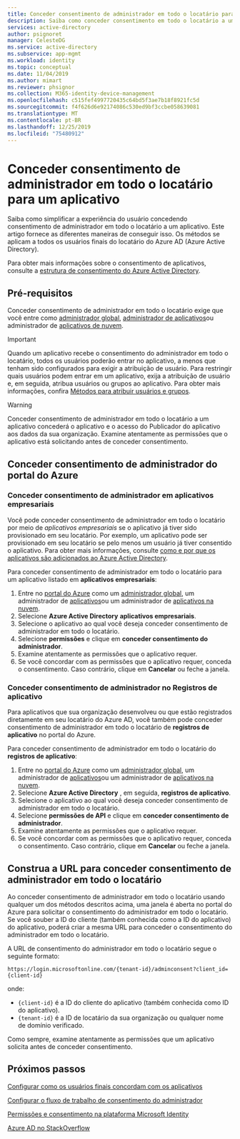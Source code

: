 ```yaml
---
title: Conceder consentimento de administrador em todo o locatário para um aplicativo-Azure AD
description: Saiba como conceder consentimento em todo o locatário a um aplicativo para que os usuários finais não sejam solicitados a fornecer consentimento ao entrar em um aplicativo.
services: active-directory
author: psignoret
manager: CelesteDG
ms.service: active-directory
ms.subservice: app-mgmt
ms.workload: identity
ms.topic: conceptual
ms.date: 11/04/2019
ms.author: mimart
ms.reviewer: phsignor
ms.collection: M365-identity-device-management
ms.openlocfilehash: c515fef4997720435c64bd5f3ae7b18f8921fc5d
ms.sourcegitcommit: f4f626d6e92174086c530ed9bf3ccbe058639081
ms.translationtype: MT
ms.contentlocale: pt-BR
ms.lasthandoff: 12/25/2019
ms.locfileid: "75480912"
---
```

# <a name="grant-tenant-wide-admin-consent-to-an-application"></a>Conceder consentimento de administrador em todo o locatário para um aplicativo

Saiba como simplificar a experiência do usuário concedendo consentimento de administrador em todo o locatário a um aplicativo. Este artigo fornece as diferentes maneiras de conseguir isso. Os métodos se aplicam a todos os usuários finais do locatário do Azure AD (Azure Active Directory).

Para obter mais informações sobre o consentimento de aplicativos, consulte a [estrutura de consentimento do Azure Active Directory](../develop/consent-framework.md).

## <a name="prerequisites"></a>Pré-requisitos

Conceder consentimento de administrador em todo o locatário exige que você entre como [administrador global](../users-groups-roles/directory-assign-admin-roles.md#global-administrator--company-administrator), [administrador de aplicativos](../users-groups-roles/directory-assign-admin-roles.md#application-administrator)ou administrador de [aplicativos de nuvem](../users-groups-roles/directory-assign-admin-roles.md#cloud-application-administrator).

> [!IMPORTANT]
> Quando um aplicativo recebe o consentimento do administrador em todo o locatário, todos os usuários poderão entrar no aplicativo, a menos que tenham sido configurados para exigir a atribuição de usuário. Para restringir quais usuários podem entrar em um aplicativo, exija a atribuição de usuário e, em seguida, atribua usuários ou grupos ao aplicativo. Para obter mais informações, confira [Métodos para atribuir usuários e grupos](methods-for-assigning-users-and-groups.md).

> [!WARNING]
> Conceder consentimento de administrador em todo o locatário a um aplicativo concederá o aplicativo e o acesso do Publicador do aplicativo aos dados da sua organização. Examine atentamente as permissões que o aplicativo está solicitando antes de conceder consentimento.

## <a name="grant-admin-consent-from-the-azure-portal"></a>Conceder consentimento de administrador do portal do Azure

### <a name="grant-admin-consent-in-enterprise-apps"></a>Conceder consentimento de administrador em aplicativos empresariais

Você pode conceder consentimento de administrador em todo o locatário por meio de *aplicativos empresariais* se o aplicativo já tiver sido provisionado em seu locatário. Por exemplo, um aplicativo pode ser provisionado em seu locatário se pelo menos um usuário já tiver consentido o aplicativo. Para obter mais informações, consulte [como e por que os aplicativos são adicionados ao Azure Active Directory](../develop/active-directory-how-applications-are-added.md).

Para conceder consentimento de administrador em todo o locatário para um aplicativo listado em **aplicativos empresariais**:

1. Entre no [portal do Azure](https://portal.azure.com) como um [administrador global](../users-groups-roles/directory-assign-admin-roles.md#global-administrator--company-administrator), um administrador de [aplicativos](../users-groups-roles/directory-assign-admin-roles.md#application-administrator)ou um administrador de [aplicativos na nuvem](../users-groups-roles/directory-assign-admin-roles.md#cloud-application-administrator).
2. Selecione **Azure Active Directory** **aplicativos empresariais**.
3. Selecione o aplicativo ao qual você deseja conceder consentimento de administrador em todo o locatário.
4. Selecione **permissões** e clique em **conceder consentimento do administrador**.
5. Examine atentamente as permissões que o aplicativo requer.
6. Se você concordar com as permissões que o aplicativo requer, conceda o consentimento. Caso contrário, clique em **Cancelar** ou feche a janela.

### <a name="grant-admin-consent-in-app-registrations"></a>Conceder consentimento de administrador no Registros de aplicativo

Para aplicativos que sua organização desenvolveu ou que estão registrados diretamente em seu locatário do Azure AD, você também pode conceder consentimento de administrador em todo o locatário de **registros de aplicativo** no portal do Azure.

Para conceder consentimento de administrador em todo o locatário do **registros de aplicativo**:

1. Entre no [portal do Azure](https://portal.azure.com) como um [administrador global](../users-groups-roles/directory-assign-admin-roles.md#global-administrator--company-administrator), um administrador de [aplicativos](../users-groups-roles/directory-assign-admin-roles.md#application-administrator)ou um administrador de [aplicativos na nuvem](../users-groups-roles/directory-assign-admin-roles.md#cloud-application-administrator).
2. Selecione **Azure Active Directory** , em seguida, **registros de aplicativo**.
3. Selecione o aplicativo ao qual você deseja conceder consentimento de administrador em todo o locatário.
4. Selecione **permissões de API** e clique em **conceder consentimento de administrador**.
5. Examine atentamente as permissões que o aplicativo requer.
6. Se você concordar com as permissões que o aplicativo requer, conceda o consentimento. Caso contrário, clique em **Cancelar** ou feche a janela.

## <a name="construct-the-url-for-granting-tenant-wide-admin-consent"></a>Construa a URL para conceder consentimento de administrador em todo o locatário

Ao conceder consentimento de administrador em todo o locatário usando qualquer um dos métodos descritos acima, uma janela é aberta no portal do Azure para solicitar o consentimento do administrador em todo o locatário. Se você souber a ID do cliente (também conhecida como a ID do aplicativo) do aplicativo, poderá criar a mesma URL para conceder o consentimento do administrador em todo o locatário.

A URL de consentimento do administrador em todo o locatário segue o seguinte formato:

    https://login.microsoftonline.com/{tenant-id}/adminconsent?client_id={client-id}

onde:

* `{client-id}` é a ID do cliente do aplicativo (também conhecida como ID do aplicativo).
* `{tenant-id}` é a ID de locatário da sua organização ou qualquer nome de domínio verificado.

Como sempre, examine atentamente as permissões que um aplicativo solicita antes de conceder consentimento.

## <a name="next-steps"></a>Próximos passos

[Configurar como os usuários finais concordam com os aplicativos](configure-user-consent.md)

[Configurar o fluxo de trabalho de consentimento do administrador](configure-admin-consent-workflow.md)

[Permissões e consentimento na plataforma Microsoft Identity](../develop/active-directory-v2-scopes.md)

[Azure AD no StackOverflow](https://stackoverflow.com/questions/tagged/azure-active-directory)
